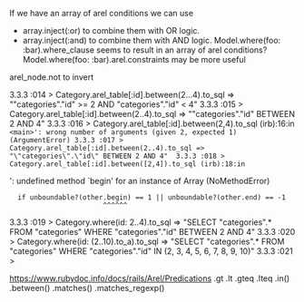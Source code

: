 
If we have an array of arel conditions we can use

+ array.inject(:or) to combine them with OR logic. 
+ array.inject(:and) to combine them with AND logic. 
Model.where(foo: :bar).where_clause seems to result in an array of arel conditions? 
Model.where(foo: :bar).arel.constraints may be more useful

arel_node.not to invert

3.3.3 :014 > Category.arel_table[:id].between(2...4).to_sql
 => "\"categories\".\"id\" >= 2 AND \"categories\".\"id\" < 4" 
3.3.3 :015 > Category.arel_table[:id].between(2..4).to_sql
 => "\"categories\".\"id\" BETWEEN 2 AND 4" 
3.3.3 :016 > Category.arel_table[:id].between(2,4).to_sql
(irb):16:in `<main>': wrong number of arguments (given 2, expected 1) (ArgumentError)
3.3.3 :017 > Category.arel_table[:id].between(2..4).to_sql
 => "\"categories\".\"id\" BETWEEN 2 AND 4" 
3.3.3 :018 > Category.arel_table[:id].between([2,4]).to_sql
(irb):18:in `<main>': undefined method `begin' for an instance of Array (NoMethodError)

      if unboundable?(other.begin) == 1 || unboundable?(other.end) == -1
                           ^^^^^^
3.3.3 :019 > Category.where(id: 2..4).to_sql
 => "SELECT \"categories\".* FROM \"categories\" WHERE \"categories\".\"id\" BETWEEN 2 AND 4" 
3.3.3 :020 > Category.where(id: (2..10).to_a).to_sql
 => "SELECT \"categories\".* FROM \"categories\" WHERE \"categories\".\"id\" IN (2, 3, 4, 5, 6, 7, 8, 9, 10)" 
3.3.3 :021 > 

https://www.rubydoc.info/docs/rails/Arel/Predications
.gt
.lt
.gteq
.lteq
.in(<array>)
.between(<range>)
.matches(<pattern>)
.matches_regexp(<regexp>)



